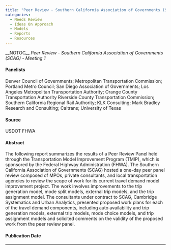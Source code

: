 ```yaml
---
title: "Peer Review - Southern California Association of Governments (SCAG) - Meeting 1"
categories:
  - Needs Review
  - Ideas On Approach
  - Models
  - Reports
  - Resources
---
```


\_\_NOTOC\_\_
*Peer Review - Southern California Association of Governments (SCAG) - Meeting 1*

#### Panelists

Denver Council of Governments; Metropolitan Transportation Commission; Portland Metro Council; San Diego Association of Governments; Los Angeles Metropolitan Transportation Authority; Orange County Transportation Authority Riverside County Transportation Commission; Southern California Regional Rail Authority; KLK Consulting; Mark Bradley Research and Consulting; Caltrans; University of Texas

#### Source

USDOT FHWA

#### Abstract

The following report summarizes the results of a Peer Review Panel held through the Transportation Model Improvement Program (TMIP), which is sponsored by the Federal Highway Administration (FHWA). The Southern California Association of Governments (SCAG) hosted a one-day peer panel review composed of MPOs, private consultants, and local transportation agencies to review the scope of work for its current travel demand model improvement project. The work involves improvements to the trip generation model, mode split models, external trip models, and the trip assignment model. The consultants under contract to SCAG, Cambridge Systematics and Urban Analytics, presented proposed work plans for each of the travel demand components, including auto availability and trip generation models, external trip models, mode choice models, and trip assignment models and solicited comments on the validity of the proposed work from the peer review panel.

#### Publication Date

------------------------------------------------------------------------

<comments />


